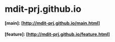 # mdit-prj.github.io

#### [main]: [http://mdit-prj.github.io/main.html]
#### [feature]: [http://mdit-prj.github.io/feature.html]
